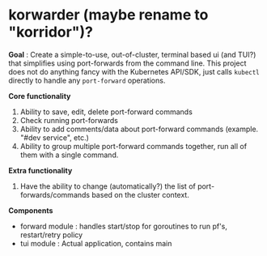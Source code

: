 # korwarder (maybe rename to "korridor")?

**Goal** : Create a simple-to-use, out-of-cluster, terminal based ui (and TUI?) that simplifies using port-forwards from the command line. This project does not do anything fancy with the Kubernetes API/SDK, just calls `kubectl` directly to handle any `port-forward` operations.

**Core functionality**
1. Ability to save, edit, delete port-forward commands
2. Check running port-forwards
3. Ability to add comments/data about port-forward commands (example. "#dev service", etc.)
4. Ability to group multiple port-forward commands together, run all of them with a single command.

**Extra functionality**
1. Have the ability to change (automatically?) the list of port-forwards/commands based on the cluster context.


**Components**
- forward module : handles start/stop for goroutines to run pf's, restart/retry policy
- tui module : Actual application, contains main
